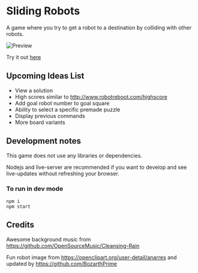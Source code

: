 # Sliding Robots

A game where you try to get a robot to a destination by colliding with other robots.

![Preview](https://simondiep.github.io/sliding-robots/preview.gif)

Try it out [here](https://simondiep.github.io/sliding-robots/)

## Upcoming Ideas List

* View a solution
* High scores similar to http://www.robotreboot.com/highscore
* Add goal robot number to goal square
* Ability to select a specific premade puzzle
* Display previous commands
* More board variants

## Development notes

This game does not use any libraries or dependencies.

Nodejs and live-server are recommended if you want to develop and see live-updates without refreshing your browser.

### To run in dev mode

```
npm i
npm start
```

## Credits

Awesome background music from https://github.com/OpenSourceMusic/Cleansing-Rain

Fun robot image from https://openclipart.org/user-detail/anarres and updated by https://github.com/BozarthPrime
